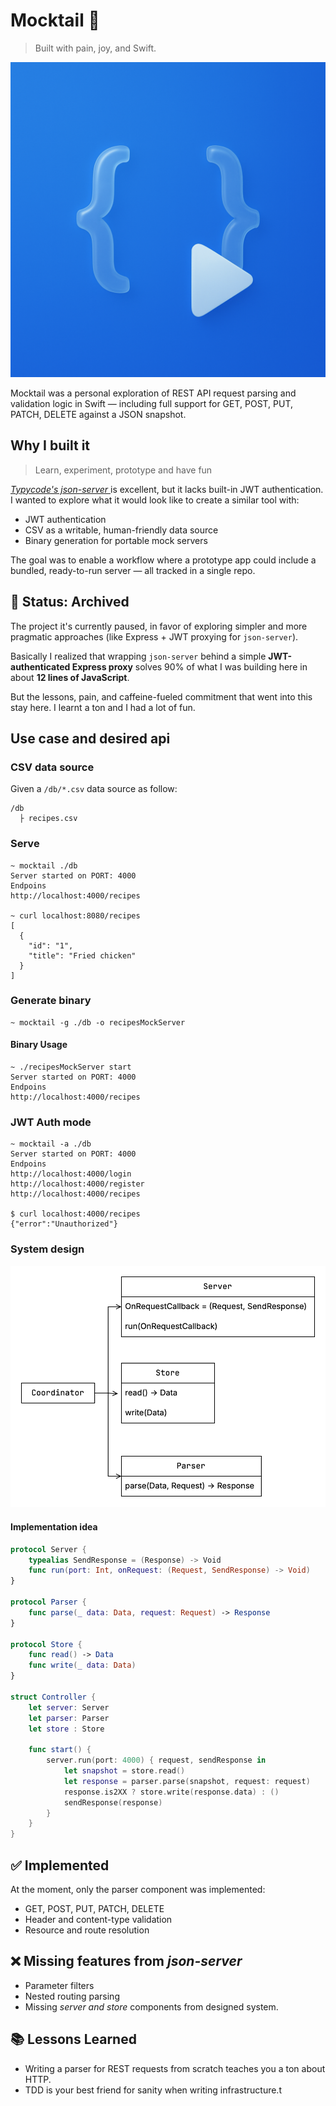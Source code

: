 #  Mocktail 🥤  

> Built with pain, joy, and Swift.  

![](appicon.png)

Mocktail was a personal exploration of REST API request parsing and validation logic in Swift — including full support for GET, POST, PUT, PATCH, DELETE against a JSON snapshot.

## Why I built it

> Learn, experiment, prototype and have fun

*[Typycode's json-server ](https://github.com/typicode/json-server)* is excellent, but it lacks built-in JWT authentication. I wanted to explore what it would look like to create a similar tool with:

- JWT authentication
- CSV as a writable, human-friendly data source
- Binary generation for portable mock servers

The goal was to enable a workflow where a prototype app could include a bundled, ready-to-run server — all tracked in a single repo.

## 🚧 Status: Archived

The project it's currently paused, in favor of exploring simpler and more pragmatic approaches (like Express + JWT proxying for `json-server`).  

Basically I realized that wrapping `json-server` behind a simple **JWT-authenticated Express proxy** solves 90% of what I was building here in about **12 lines of JavaScript**.

But the lessons, pain, and caffeine-fueled commitment that went into this stay here. I learnt a ton and I had a lot of fun.

## Use case and desired api

### CSV data source

Given a `/db/*.csv` data source as follow:

```
/db
  ├ recipes.csv
``` 

### Serve

```shell
~ mocktail ./db
Server started on PORT: 4000
Endpoins 
http://localhost:4000/recipes

~ curl localhost:8080/recipes
[
  {
    "id": "1",
    "title": "Fried chicken"
  }
]
```

### Generate binary

```shell
~ mocktail -g ./db -o recipesMockServer
```

#### Binary Usage

```
~ ./recipesMockServer start
Server started on PORT: 4000
Endpoins 
http://localhost:4000/recipes
```

### JWT Auth mode

```shell
~ mocktail -a ./db
Server started on PORT: 4000
Endpoins 
http://localhost:4000/login
http://localhost:4000/register
http://localhost:4000/recipes

$ curl localhost:4000/recipes
{"error":"Unauthorized"}
```


### System design

![](system.png)

#### Implementation idea

```swift
protocol Server {
	typealias SendResponse = (Response) -> Void
	func run(port: Int, onRequest: (Request, SendResponse) -> Void)
}

protocol Parser {
	func parse(_ data: Data, request: Request) -> Response
}

protocol Store {
	func read() -> Data
	func write(_ data: Data)
}

struct Controller {
	let server: Server
	let parser: Parser
	let store : Store
	
	func start() {
		server.run(port: 4000) { request, sendResponse in
			let snapshot = store.read()
			let response = parser.parse(snapshot, request: request)
			response.is2XX ? store.write(response.data) : ()
			sendResponse(response)
		}
	}
}
```


## ✅ Implemented

At the moment, only the parser component was implemented:

-	GET, POST, PUT, PATCH, DELETE
-	Header and content-type validation
-	Resource and route resolution

## ❌ Missing features from *json-server*

- Parameter filters
- Nested routing parsing
- Missing *server and store* components from designed system.

## 📚 Lessons Learned

- Writing a parser for REST requests from scratch teaches you a ton about HTTP.
- TDD is your best friend for sanity when writing infrastructure.t